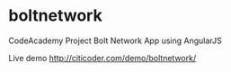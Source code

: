 # boltnetwork

CodeAcademy Project
Bolt Network App using AngularJS

Live demo
http://citicoder.com/demo/boltnetwork/
